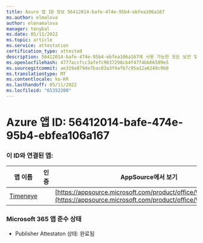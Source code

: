 ```yaml
---
title: Azure 앱 ID 정보 56412014-bafe-474e-95b4-ebfea106a167
ms.author: elmalova
author: elenamalova
manager: tonybal
ms.date: 05/11/2022
ms.topic: article
ms.service: attestation
certification_type: attested
description: 56412014-bafe-474e-95b4-ebfea106a167에 사용 가능한 모든 보안 및 규정 준수 정보입니다.
ms.openlocfilehash: 4777accfcc3afefc9b37298cb4f47f4bb66509e5
ms.sourcegitcommit: ae319a079de7bac03a3f4afb7c95a12a6248c9b0
ms.translationtype: MT
ms.contentlocale: ko-KR
ms.lasthandoff: 05/11/2022
ms.locfileid: "65352200"
---
```

# <a name="azure-app-id-56412014-bafe-474e-95b4-ebfea106a167"></a>Azure 앱 ID: 56412014-bafe-474e-95b4-ebfea106a167


### <a name="apps-associated-with-this-id"></a>이 ID와 연결된 앱:
| **앱 이름** | **인증** | **AppSource에서 보기** |
|--------------|---------------|-----------------------|
| [Timeneye](../forward/WA200001950.md) |  | [https://appsource.microsoft.com/product/office/WA200001950](https://appsource.microsoft.com/product/office/WA200001950) |

### <a name="microsoft-365-app-compliance-status"></a>Microsoft 365 앱 준수 상태
- Publisher Attestaton 상태: 완료됨

